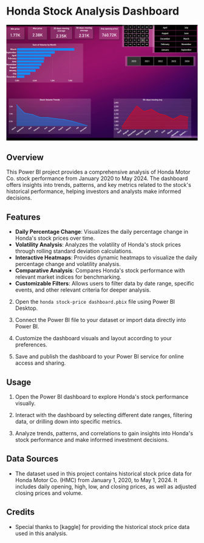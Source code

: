 # Honda Stock Analysis Dashboard

![Honda Stock Analysis Dashboard](dashboard__ss.png)

## Overview

This Power BI project provides a comprehensive analysis of Honda Motor Co. stock performance from January 2020 to May 2024. The dashboard offers insights into trends, patterns, and key metrics related to the stock's historical performance, helping investors and analysts make informed decisions.

## Features

- **Daily Percentage Change**: Visualizes the daily percentage change in Honda's stock prices over time.
- **Volatility Analysis**: Analyzes the volatility of Honda's stock prices through rolling standard deviation calculations.
- **Interactive Heatmaps**: Provides dynamic heatmaps to visualize the daily percentage change and volatility analysis.
- **Comparative Analysis**: Compares Honda's stock performance with relevant market indices for benchmarking.
- **Customizable Filters**: Allows users to filter data by date range, specific events, and other relevant criteria for deeper analysis.



2. Open the `honda stock-price dashboard.pbix` file using Power BI Desktop.

3. Connect the Power BI file to your dataset or import data directly into Power BI.

4. Customize the dashboard visuals and layout according to your preferences.

5. Save and publish the dashboard to your Power BI service for online access and sharing.

## Usage

1. Open the Power BI dashboard to explore Honda's stock performance visually.

2. Interact with the dashboard by selecting different date ranges, filtering data, or drilling down into specific metrics.

3. Analyze trends, patterns, and correlations to gain insights into Honda's stock performance and make informed investment decisions.

## Data Sources

- The dataset used in this project contains historical stock price data for Honda Motor Co. (HMC) from January 1, 2020, to May 1, 2024. It includes daily opening, high, low, and closing prices, as well as adjusted closing prices and volume.

## Credits

- Special thanks to [kaggle] for providing the historical stock price data used in this analysis.

